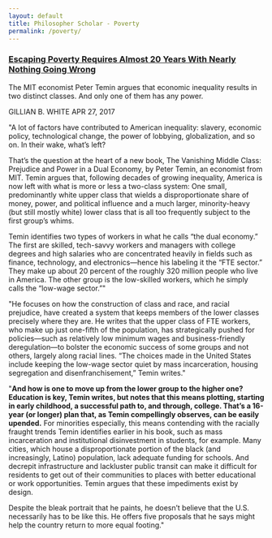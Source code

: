 ```yaml
---
layout: default
title: Philosopher Scholar - Poverty
permalink: /poverty/
---
```


### [Escaping Poverty Requires Almost 20 Years With Nearly Nothing Going Wrong](https://www.theatlantic.com/business/archive/2017/04/economic-inequality/524610/)

The MIT economist Peter Temin argues that economic inequality results in two distinct classes. And only one of them has any power.

GILLIAN B. WHITE
APR 27, 2017

"A lot of factors have contributed to American inequality: slavery, economic policy, technological change, the power of lobbying, globalization, and so on. In their wake, what’s left?

That’s the question at the heart of a new book, The Vanishing Middle Class: Prejudice and Power in a Dual Economy, by Peter Temin, an economist from MIT. Temin argues that, following decades of growing inequality, America is now left with what is more or less a two-class system: One small, predominantly white upper class that wields a disproportionate share of money, power, and political influence and a much larger, minority-heavy (but still mostly white) lower class that is all too frequently subject to the first group’s whims.

Temin identifies two types of workers in what he calls “the dual economy.” The first are skilled, tech-savvy workers and managers with college degrees and high salaries who are concentrated heavily in fields such as finance, technology, and electronics—hence his labeling it the “FTE sector.” They make up about 20 percent of the roughly 320 million people who live in America. The other group is the low-skilled workers, which he simply calls the “low-wage sector.”"

"He focuses on how the construction of class and race, and racial prejudice, have created a system that keeps members of the lower classes precisely where they are. He writes that the upper class of FTE workers, who make up just one-fifth of the population, has strategically pushed for policies—such as relatively low minimum wages and business-friendly deregulation—to bolster the economic success of some groups and not others, largely along racial lines. “The choices made in the United States include keeping the low-wage sector quiet by mass incarceration, housing segregation and disenfranchisement,” Temin writes."

"**And how is one to move up from the lower group to the higher one? Education is key, Temin writes, but notes that this means plotting, starting in early childhood, a successful path to, and through, college. That’s a 16-year (or longer) plan that, as Temin compellingly observes, can be easily upended.** For minorities especially, this means contending with the racially fraught trends Temin identifies earlier in his book, such as mass incarceration and institutional disinvestment in students, for example. Many cities, which house a disproportionate portion of the black (and increasingly, Latino) population, lack adequate funding for schools. And decrepit infrastructure and lackluster public transit can make it difficult for residents to get out of their communities to places with better educational or work opportunities. Temin argues that these impediments exist by design.

Despite the bleak portrait that he paints, he doesn’t believe that the U.S. necessarily has to be like this. He offers five proposals that he says might help the country return to more equal footing."
